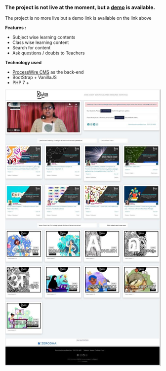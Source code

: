 ### The project is not live at the moment, but a [demo](https://jeevanism.com/bhimon/) is available. 

The project is no more live but a demo link is available on the link above

**Features :**

 - Subject wise learning contents
 - Class wise learning content 
 - Search for content
 - Ask questions / doubts to Teachers

**Technology used** 

 - [ProcessWire CMS](https://processwire.com/) as the back-end 
 - BootStrap + VanillaJS 
 - PHP 7 +



![enter image description here](https://raw.githubusercontent.com/jeevanism/bhimonlineclassroom/main/photo_2021-10-04_16-07-43.jpg)
